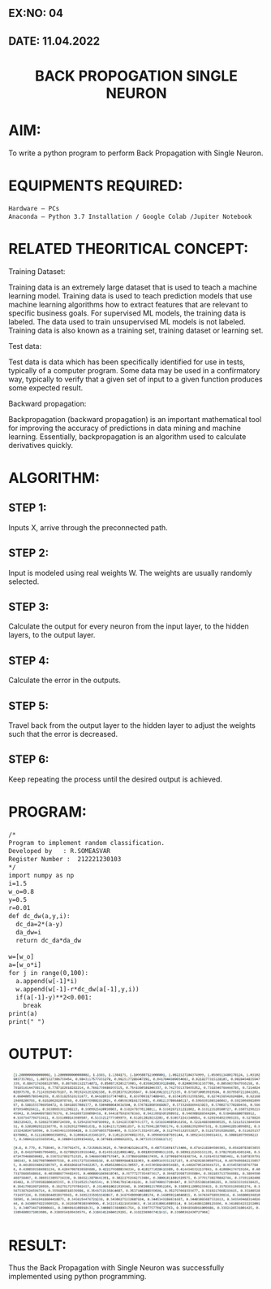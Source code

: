 ## EX:NO: 04
## DATE: 11.04.2022

# <p align="center">BACK PROPOGATION SINGLE NEURON</p>
# AIM:
To write a python program to perform Back Propagation with Single Neuron.
# EQUIPMENTS REQUIRED:
~~~
Hardware – PCs
Anaconda – Python 3.7 Installation / Google Colab /Jupiter Notebook
~~~
# RELATED THEORITICAL CONCEPT:

Training Dataset:

Training data is an extremely large dataset that is used to teach a machine learning model. Training data is used to teach prediction models that use machine learning algorithms how to extract features that are relevant to specific business goals. For supervised ML models, the training data is labeled. The data used to train unsupervised ML models is not labeled. Training data is also known as a training set, training dataset or learning set.

Test data:

Test data is data which has been specifically identified for use in tests, typically of a computer program. Some data may be used in a confirmatory way, typically to verify that a given set of input to a given function produces some expected result.

Backward propagation:

Backpropagation (backward propagation) is an important mathematical tool for improving the accuracy of predictions in data mining and machine learning. Essentially, backpropagation is an algorithm used to calculate derivatives quickly.

# ALGORITHM:
## STEP 1:
Inputs X, arrive through the preconnected path.
## STEP 2:
Input is modeled using real weights W. The weights are usually randomly selected.
## STEP 3:
Calculate the output for every neuron from the input layer, to the hidden layers, to the output layer.
## STEP 4:
Calculate the error in the outputs.
## STEP 5:
Travel back from the output layer to the hidden layer to adjust the weights such that the error is decreased.
## STEP 6:
Keep repeating the process until the desired output is achieved.
# PROGRAM:
~~~
/*
Program to implement random classification.
Developed by   : R.SOMEASVAR
Register Number :  212221230103
*/
import numpy as np
i=1.5    
w_o=0.8  
y=0.5    
r=0.01   
def dc_dw(a,y,i):
  dc_da=2*(a-y)
  da_dw=i
  return dc_da*da_dw
  
w=[w_o]
a=[w_o*i]
for j in range(0,100):
  a.append(w[-1]*i)
  w.append(w[-1]-r*dc_dw(a[-1],y,i))
  if(a[-1]-y)**2<0.001:
    break
print(a)
print(" ")
~~~
# OUTPUT:
![OUTPUT](./1.jpg)
# RESULT:
Thus the Back Propagation with Single Neuron was successfully implemented using python programming.

